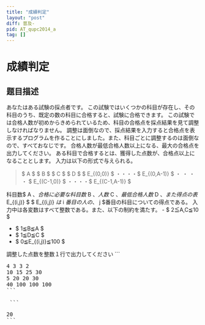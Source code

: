 ```yaml
---
title: "成績判定"
layout: "post"
diff: 普及-
pid: AT_qupc2014_a
tag: []
---
```


# 成績判定

## 题目描述

[problemUrl]: https://atcoder.jp/contests/qupc2014/tasks/qupc2014_a

あなたはある試験の採点者です。 この試験ではいくつかの科目が存在し、その科目のうち、既定の数の科目に合格すると、試験に合格できます。 この試験では合格人数が初めからきめられているため、科目の合格点を採点結果を見て調整しなければなりません。 調整は面倒なので、採点結果を入力すると合格点を表示するプログラムを作ることにしました。また、科目ごとに調整するのは面倒なので、すべておなじです。 合格人数が最低合格人数以上になる、最大の合格点を出力してください。 ある科目で合格するとは、獲得した点数が、合格点以上になることとします。 入力は以下の形式で与えられる。

> $ A $ $ B $ $ C $ $ D $ $ E_{(0,0)} $ ・・・・$ E_{(0,A-1)} $ ・ ・ ・ ・ $ E_{(C-1,0)} $ ・・・・$ E_{(C-1,A-1)} $

 科目数$ A $、 合格に必要な科目数$ B $、 人数$ C $、 最低合格人数$ D $、 また得点の表$ E_{(i,j)} $ $ E_{(i,j)} $は$ i $番目の人の、$ j $番目の科目についての得点である。 入力中は各変数はすべて整数である。また、以下の制約を満たす。 - $ 2≦A,C≦10 $
- $ 1≦B≦A $
- $ 1≦D≦C $
- $ 0≦E_{(i,j)}≦100 $
 
 調整した点数を整数１行で出力してください ```
<pre class="prettyprint linenums">
4 3 3 2
10 15 25 30
5 20 20 30
40 100 100 100
```

 ```
<pre class="prettyprint linenums">
20
```


